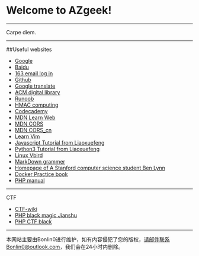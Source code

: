 # Welcome to AZgeek!

---

Carpe diem.

---

##Useful websites
	
* <a href="https://www.google.com.hk/" target="_blank">Google</a>
* <a href="https://www.baidu.com/" target="_blank">Baidu</a>
* <a href="https://mail.163.com/" target="_blank">163 email log in</a>
* <a href="https://github.com/" target="_blank">Github</a>
* <a href="https://translate.google.cn" target="_blank">Google translate</a>
* <a href="https://dl.acm.org/dl.cfm" target="_blank">ACM digital library</a>
* <a href="http://www.runoob.com/" target="_blank">Runoob</a>
* <a href="https://1024tools.com/hmac" target="_blank">HMAC computing</a>
* <a href="https://www.codecademy.com/" target="_blank">Codecademy</a>		
* <a href="https://developer.mozilla.org/zh-CN/docs/learn" target="_blank">MDN Learn Web</a>
* <a href="https://developer.mozilla.org/en-US/docs/Web/HTTP/CORS" target="_blank">MDN CORS</a>
* <a href="https://developer.mozilla.org/zh-CN/docs/Web/HTTP/Access_control_CORS" target="_blank">MDN CORS_cn</a>	
* <a href="https://coolshell.cn/articles/5426.html" target="_blank">Learn Vim</a>
* <a href="https://www.liaoxuefeng.com/wiki/001434446689867b27157e896e74d51a89c25cc8b43bdb3000" target="_blank">Javascript Tutorial from Liaoxuefeng</a>
* <a href="https://www.liaoxuefeng.com/wiki/0014316089557264a6b348958f449949df42a6d3a2e542c000" target="_blank">Python3 Tutorial from Liaoxuefeng</a>
* <a href="http://linux.vbird.org/" target="_blank">Linux Vbird</a>
* <a href="https://www.jianshu.com/p/191d1e21f7ed" target="_blank">MarkDown grammer</a>
* <a href="http://www-cs-students.stanford.edu/~blynn//" target="_blank">Homepage of A  Stanford computer science student Ben Lynn</a>
* <a href="https://docker_practice.gitee.io/" target="_blank">Docker Practice book</a>
* <a href="http://php.net/manual/zh/" target="_blank">PHP manual</a>

---

CTF

* <a href="https://ctf-wiki.github.io/ctf-wiki/" target="_blank">CTF-wiki</a>
* <a href="https://www.jianshu.com/p/d433d9f89102" target="_blank">PHP black magic Jianshu</a>
* <a href="http://www.am0s.com/ctf/128.html" target="_blank">PHP CTF black</a>


---

本网站主要由Bonlin0进行维护，如有内容侵犯了您的版权，请邮件联系Bonlin0@outlook.com，我们会在24小时内删除。